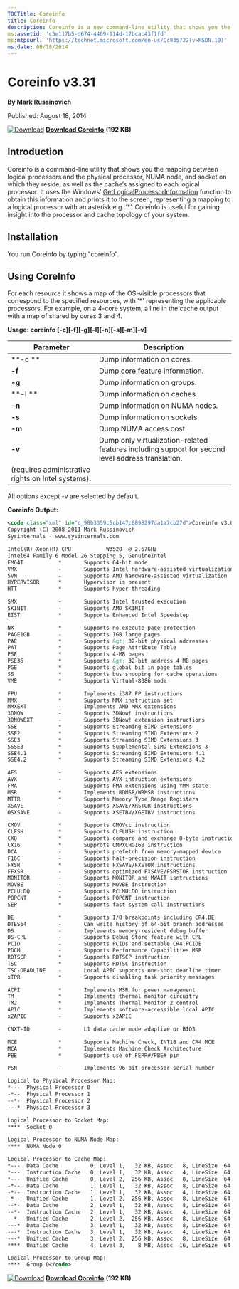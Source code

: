 ```yaml
--- 
TOCTitle: Coreinfo
title: Coreinfo
description: Coreinfo is a new command-line utility that shows you the mapping between logical processors and the physical processor, NUMA node, and socket on which they reside, as well as the cache’s assigned to each logical processor.
ms:assetid: 'c5e117b5-d674-4409-914d-17bcac43f1fd'
ms:mtpsurl: 'https://technet.microsoft.com/en-us/Cc835722(v=MSDN.10)'
ms.date: 08/18/2014
---
```

# Coreinfo v3.31

**By Mark Russinovich**

Published: August 18, 2014

[![Download](/media/landing/sysinternals/Download_sm.png)](https://download.sysinternals.com/files/Coreinfo.zip) [**Download Coreinfo**](https://download.sysinternals.com/files/Coreinfo.zip) **(192 KB)**

## Introduction

Coreinfo is a command-line utility that shows you the mapping between logical processors and the physical processor, NUMA node, and socket on which they reside, as well as the cache’s assigned to each logical processor. It uses the Windows’ [GetLogicalProcessorInformation](https://msdn.microsoft.com/en-us/library/ms683194.aspx) function to obtain this information and prints it to the screen, representing a mapping to a logical processor with an asterisk e.g. ‘*’. Coreinfo is useful for gaining insight into the processor and cache topology of your system.

## Installation

You run Coreinfo by typing "coreinfo”.

## Using CoreInfo

For each resource it shows a map of the OS-visible processors
that correspond to the specified resources, with '*' representing the
applicable processors. For example, on a 4-core system, a line in the
cache output with a map of shared by cores 3 and 4.

**Usage: coreinfo [-c][-f][-g][-l][-n][-s][-m][-v]**

|Parameter  |Description  |
|---------|---------|
| **-c ** | Dump information on cores. |
| **-f** | Dump core feature information. |
| **-g** | Dump information on groups. |
| **-l ** | Dump information on caches. |
| **-n** | Dump information on NUMA nodes. |
| **-s** | Dump information on sockets. |
| **-m** | Dump NUMA access cost. |
| **-v** | Dump only virtualization-related features including support for second level address translation.
(requires administrative rights on Intel systems). |

All options except -v are selected by default.

**Coreinfo Output:**
```xml
<code class="xml" id="c_98b3359c5cb147c6898297da1a7cb27d">Coreinfo v3.03 - Dump information on system CPU and memory topology
Copyright (C) 2008-2011 Mark Russinovich
Sysinternals - www.sysinternals.com

Intel(R) Xeon(R) CPU           W3520  @ 2.67GHz
Intel64 Family 6 Model 26 Stepping 5, GenuineIntel
EM64T           *       Supports 64-bit mode
VMX             -       Supports Intel hardware-assisted virtualization
SVM             -       Supports AMD hardware-assisted virtualization
HYPERVISOR      *       Hypervisor is present
HTT             *       Supports hyper-threading

SMX             -       Supports Intel trusted execution
SKINIT          -       Supports AMD SKINIT
EIST            *       Supports Enhanced Intel Speedstep

NX              *       Supports no-execute page protection
PAGE1GB         -       Supports 1GB large pages
PAE             *       Supports &gt; 32-bit physical addresses
PAT             *       Supports Page Attribute Table
PSE             *       Supports 4-MB pages
PSE36           *       Supports &gt; 32-bit address 4-MB pages
PGE             *       Supports global bit in page tables
SS              *       Supports bus snooping for cache operations
VME             *       Supports Virtual-8086 mode

FPU             *       Implements i387 FP instructions
MMX             *       Supports MMX instruction set
MMXEXT          -       Implements AMD MMX extensions
3DNOW           -       Supports 3DNow! instructions
3DNOWEXT        -       Supports 3DNow! extension instructions
SSE             *       Supports Streaming SIMD Extensions
SSE2            *       Supports Streaming SIMD Extensions 2
SSE3            *       Supports Streaming SIMD Extensions 3
SSSE3           *       Supports Supplemental SIMD Extensions 3
SSE4.1          *       Supports Streaming SIMD Extensions 4.1
SSE4.2          *       Supports Streaming SIMD Extensions 4.2

AES             -       Supports AES extensions
AVX             -       Supports AVX intruction extensions
FMA             -       Supports FMA extensions using YMM state
MSR             *       Implements RDMSR/WRMSR instructions
MTTR            *       Supports Mmeory Type Range Registers
XSAVE           -       Supports XSAVE/XRSTOR instructions
OSXSAVE         -       Supports XSETBV/XGETBV instructions

CMOV            *       Supports CMOVcc instruction
CLFSH           *       Supports CLFLUSH instruction
CX8             *       Supports compare and exchange 8-byte instructions
CX16            *       Supprots CMPXCHG16B instruction
DCA             -       Supports prefetch from memory-mapped device
F16C            -       Supports half-precision instruction
FXSR            *       Supports FXSAVE/FXSTOR instructions
FFXSR           -       Supports optimized FXSAVE/FSRSTOR instruction
MONITOR         -       Supports MONITOR and MWAIT isntructions
MOVBE           -       Supports MOVBE instruction
PCLULDQ         -       Supports PCLMULDQ instruction
POPCNT          *       Supports POPCNT instruction
SEP             *       Supports fast system call instructions

DE              *       Supports I/O breakpoints including CR4.DE
DTES64          -       Can write history of 64-bit branch addresses
DS              -       Implements memory-resident debug buffer
DS-CPL          -       Supports Debug Store feature with CPL
PCID            -       Supports PCIDs and settable CR4.PCIDE
PDCM            -       Supports Performance Capabilities MSR
RDTSCP          *       Supports RDTSCP instruction
TSC             *       Supports RDTSC instruction
TSC-DEADLINE    -       Local APIC supports one-shot deadline timer
xTPR            *       Supports disabling task priority messages

ACPI            *       Implements MSR for power management
TM              *       Implements thermal monitor circuitry
TM2             *       Implements Thermal Monitor 2 control
APIC            *       Implements software-accessible local APIC
x2APIC          -       Supports x2APIC

CNXT-ID         -       L1 data cache mode adaptive or BIOS

MCE             *       Supports Machine Check, INT18 and CR4.MCE
MCA             *       Implements Machine Check Architecture
PBE             *       Supports use of FERR#/PBE# pin

PSN             -       Implements 96-bit processor serial number

Logical to Physical Processor Map:
*---  Physical Processor 0
-*--  Physical Processor 1
--*-  Physical Processor 2
---*  Physical Processor 3

Logical Processor to Socket Map:
****  Socket 0

Logical Processor to NUMA Node Map:
****  NUMA Node 0

Logical Processor to Cache Map:
*---  Data Cache          0, Level 1,   32 KB, Assoc   8, LineSize  64
*---  Instruction Cache   0, Level 1,   32 KB, Assoc   4, LineSize  64
*---  Unified Cache       0, Level 2,  256 KB, Assoc   8, LineSize  64
-*--  Data Cache          1, Level 1,   32 KB, Assoc   8, LineSize  64
-*--  Instruction Cache   1, Level 1,   32 KB, Assoc   4, LineSize  64
-*--  Unified Cache       1, Level 2,  256 KB, Assoc   8, LineSize  64
--*-  Data Cache          2, Level 1,   32 KB, Assoc   8, LineSize  64
--*-  Instruction Cache   2, Level 1,   32 KB, Assoc   4, LineSize  64
--*-  Unified Cache       2, Level 2,  256 KB, Assoc   8, LineSize  64
---*  Data Cache          3, Level 1,   32 KB, Assoc   8, LineSize  64
---*  Instruction Cache   3, Level 1,   32 KB, Assoc   4, LineSize  64
---*  Unified Cache       3, Level 2,  256 KB, Assoc   8, LineSize  64
****  Unified Cache       4, Level 3,    8 MB, Assoc  16, LineSize  64

Logical Processor to Group Map:
****  Group 0</code>
```

[![Download](/media/landing/sysinternals/Download_sm.png)](https://download.sysinternals.com/files/Coreinfo.zip) [**Download Coreinfo**](https://download.sysinternals.com/files/Coreinfo.zip) **(192 KB)**